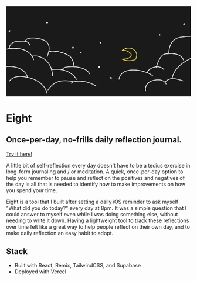![Drawing of a cloudy skyscape with yellow moon](./app/assets/hero_image_bg.png)

# Eight
## Once-per-day, no-frills daily reflection journal.

[Try it here!](https://eightoclock.vercel.app)

A little bit of self-reflection every day doesn't have to be a tedius exercise in long-form journaling and / or meditation. A quick, once-per-day option to help you remember to pause and reflect on the positives and negatives of the day is all that is needed to identify how to make improvements on how you spend your time.

Eight is a tool that I built after setting a daily iOS reminder to ask myself "What did you do today?" every day at 8pm. It was a simple question that I could answer to myself even while I was doing something else, without needing to write it down. Having a lightweight tool to track these reflections over time felt like a great way to help people reflect on their own day, and to make daily reflection an easy habit to adopt.

## Stack
- Built with React, Remix, TailwindCSS, and Supabase
- Deployed with Vercel
